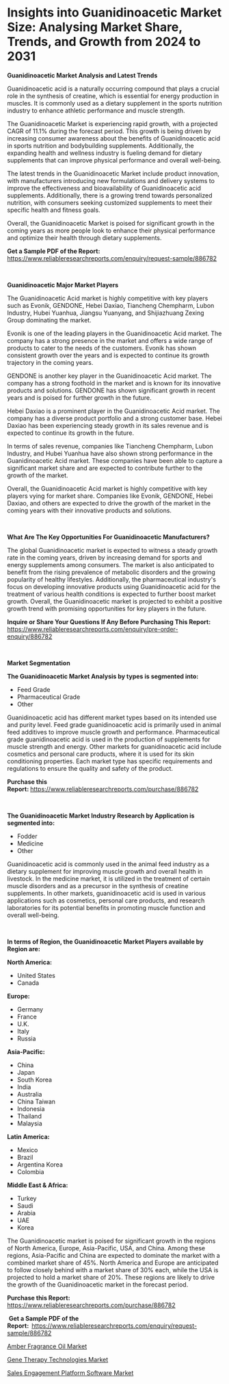 <p><h1>Insights into Guanidinoacetic Market Size: Analysing Market Share, Trends, and Growth from 2024 to 2031</h1></p><p><strong>Guanidinoacetic Market Analysis and Latest Trends</strong></p>
<p><p>Guanidinoacetic acid is a naturally occurring compound that plays a crucial role in the synthesis of creatine, which is essential for energy production in muscles. It is commonly used as a dietary supplement in the sports nutrition industry to enhance athletic performance and muscle strength.</p><p>The Guanidinoacetic Market is experiencing rapid growth, with a projected CAGR of 11.1% during the forecast period. This growth is being driven by increasing consumer awareness about the benefits of Guanidinoacetic acid in sports nutrition and bodybuilding supplements. Additionally, the expanding health and wellness industry is fueling demand for dietary supplements that can improve physical performance and overall well-being.</p><p>The latest trends in the Guanidinoacetic Market include product innovation, with manufacturers introducing new formulations and delivery systems to improve the effectiveness and bioavailability of Guanidinoacetic acid supplements. Additionally, there is a growing trend towards personalized nutrition, with consumers seeking customized supplements to meet their specific health and fitness goals.</p><p>Overall, the Guanidinoacetic Market is poised for significant growth in the coming years as more people look to enhance their physical performance and optimize their health through dietary supplements.</p></p>
<p><strong>Get a Sample PDF of the Report:&nbsp;</strong> <a href="https://www.reliableresearchreports.com/enquiry/request-sample/886782">https://www.reliableresearchreports.com/enquiry/request-sample/886782</a></p>
<p>&nbsp;</p>
<p><strong>Guanidinoacetic Major Market Players</strong></p>
<p><p>The Guanidinoacetic Acid market is highly competitive with key players such as Evonik, GENDONE, Hebei Daxiao, Tiancheng Chempharm, Lubon Industry, Hubei Yuanhua, Jiangsu Yuanyang, and Shijiazhuang Zexing Group dominating the market. </p><p>Evonik is one of the leading players in the Guanidinoacetic Acid market. The company has a strong presence in the market and offers a wide range of products to cater to the needs of the customers. Evonik has shown consistent growth over the years and is expected to continue its growth trajectory in the coming years. </p><p>GENDONE is another key player in the Guanidinoacetic Acid market. The company has a strong foothold in the market and is known for its innovative products and solutions. GENDONE has shown significant growth in recent years and is poised for further growth in the future.</p><p>Hebei Daxiao is a prominent player in the Guanidinoacetic Acid market. The company has a diverse product portfolio and a strong customer base. Hebei Daxiao has been experiencing steady growth in its sales revenue and is expected to continue its growth in the future.</p><p>In terms of sales revenue, companies like Tiancheng Chempharm, Lubon Industry, and Hubei Yuanhua have also shown strong performance in the Guanidinoacetic Acid market. These companies have been able to capture a significant market share and are expected to contribute further to the growth of the market.</p><p>Overall, the Guanidinoacetic Acid market is highly competitive with key players vying for market share. Companies like Evonik, GENDONE, Hebei Daxiao, and others are expected to drive the growth of the market in the coming years with their innovative products and solutions.</p></p>
<p>&nbsp;</p>
<p><strong>What Are The Key Opportunities For Guanidinoacetic Manufacturers?</strong></p>
<p><p>The global Guanidinoacetic market is expected to witness a steady growth rate in the coming years, driven by increasing demand for sports and energy supplements among consumers. The market is also anticipated to benefit from the rising prevalence of metabolic disorders and the growing popularity of healthy lifestyles. Additionally, the pharmaceutical industry's focus on developing innovative products using Guanidinoacetic acid for the treatment of various health conditions is expected to further boost market growth. Overall, the Guanidinoacetic market is projected to exhibit a positive growth trend with promising opportunities for key players in the future.</p></p>
<p><strong>Inquire or Share Your Questions If Any Before Purchasing This Report:</strong> <a href="https://www.reliableresearchreports.com/enquiry/pre-order-enquiry/886782">https://www.reliableresearchreports.com/enquiry/pre-order-enquiry/886782</a></p>
<p>&nbsp;</p>
<p><strong>Market Segmentation</strong></p>
<p><strong>The Guanidinoacetic Market Analysis by types is segmented into:</strong></p>
<p><ul><li>Feed Grade</li><li>Pharmaceutical Grade</li><li>Other</li></ul></p>
<p><p>Guanidinoacetic acid has different market types based on its intended use and purity level. Feed grade guanidinoacetic acid is primarily used in animal feed additives to improve muscle growth and performance. Pharmaceutical grade guanidinoacetic acid is used in the production of supplements for muscle strength and energy. Other markets for guanidinoacetic acid include cosmetics and personal care products, where it is used for its skin conditioning properties. Each market type has specific requirements and regulations to ensure the quality and safety of the product.</p></p>
<p><strong>Purchase this Report:&nbsp;</strong><a href="https://www.reliableresearchreports.com/purchase/886782">https://www.reliableresearchreports.com/purchase/886782</a></p>
<p>&nbsp;</p>
<p><strong>The Guanidinoacetic Market Industry Research by Application is segmented into:</strong></p>
<p><ul><li>Fodder</li><li>Medicine</li><li>Other</li></ul></p>
<p><p>Guanidinoacetic acid is commonly used in the animal feed industry as a dietary supplement for improving muscle growth and overall health in livestock. In the medicine market, it is utilized in the treatment of certain muscle disorders and as a precursor in the synthesis of creatine supplements. In other markets, guanidinoacetic acid is used in various applications such as cosmetics, personal care products, and research laboratories for its potential benefits in promoting muscle function and overall well-being.</p></p>
<p>&nbsp;</p>
<p><strong>In terms of Region, the Guanidinoacetic Market Players available by Region are:</strong></p>
<p>
    <p> <strong> North America: </strong>
        <ul>
            <li>United States</li>
            <li>Canada</li>
        </ul>
        </p> 
    <p> <strong> Europe: </strong>
        <ul>
            <li>Germany</li>
            <li>France</li>
            <li>U.K.</li>
            <li>Italy</li>
            <li>Russia</li>
        </ul>
        </p> 
    <p> <strong> Asia-Pacific: </strong>
        <ul>
            <li>China</li>
            <li>Japan</li>
            <li>South Korea</li>
            <li>India</li>
            <li>Australia</li>
            <li>China Taiwan</li>
            <li>Indonesia</li>
            <li>Thailand</li>
            <li>Malaysia</li>
        </ul>
        </p> 
    <p> <strong> Latin America: </strong>
        <ul>
            <li>Mexico</li>
            <li>Brazil</li>
            <li>Argentina Korea</li>
            <li>Colombia</li>
        </ul>
        </p> 
    <p> <strong> Middle East & Africa: </strong>
        <ul>
            <li>Turkey</li>
            <li>Saudi</li>
            <li>Arabia</li>
            <li>UAE</li>
            <li>Korea</li>
        </ul>
    </p>
    </p>
<p><p>The Guanidinoacetic market is poised for significant growth in the regions of North America, Europe, Asia-Pacific, USA, and China. Among these regions, Asia-Pacific and China are expected to dominate the market with a combined market share of 45%. North America and Europe are anticipated to follow closely behind with a market share of 30% each, while the USA is projected to hold a market share of 20%. These regions are likely to drive the growth of the Guanidinoacetic market in the forecast period.</p></p>
<p><strong>Purchase this Report: </strong><a href="https://www.reliableresearchreports.com/purchase/886782">https://www.reliableresearchreports.com/purchase/886782</a></p>
<p>&nbsp;<strong>Get a Sample PDF of the Report:&nbsp;&nbsp;</strong><a href="https://www.reliableresearchreports.com/enquiry/request-sample/886782">https://www.reliableresearchreports.com/enquiry/request-sample/886782</a></p>
<p><strong></strong></p>
<p><p><a href="https://view.publitas.com/reportprime-1/amber-fragrance-oil-market-a-comprehensive-report-of-its-market-share-growth-trends-2023-2030/">Amber Fragrance Oil Market</a></p><p><a href="https://view.publitas.com/reportprime-1/gene-therapy-technologies-market-offer-valuable-insights-into-market-size-market-share-market-trends-and-projections-spanning-from-2023-to-2030/">Gene Therapy Technologies Market</a></p><p><a href="https://view.publitas.com/reportprime-1/sales-engagement-platform-software-market-research-report-unlocks-analysis-on-the-market-financial-status-market-size-and-market-revenue-upto-2030/">Sales Engagement Platform Software Market</a></p></p>